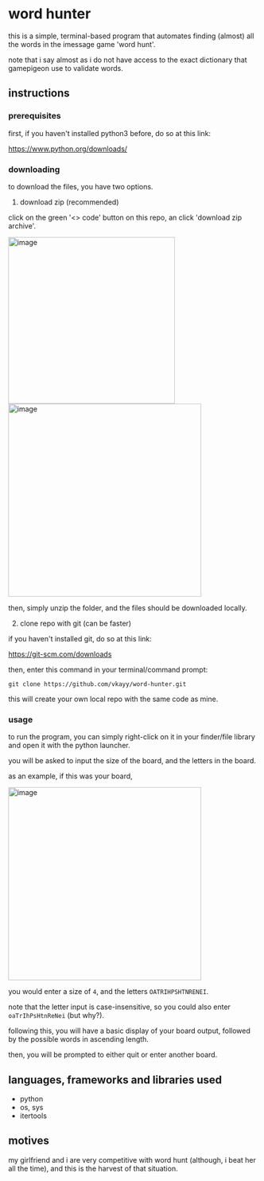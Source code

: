 # word hunter

this is a simple, terminal-based program that automates finding (almost) all the words in the imessage game 'word hunt'.

note that i say almost as i do not have access to the exact dictionary that gamepigeon use to validate words.

## instructions

### prerequisites

first, if you haven't installed python3 before, do so at this link:

https://www.python.org/downloads/

### downloading

to download the files, you have two options.

1. download zip (recommended)

click on the green '<> code' button on this repo, an click 'download zip archive'.

<img width="335" alt="image" src="https://github.com/vkayy/word-hunter/assets/62311142/3f677cae-b8a6-4352-93d6-7bae332ab337">

<img width="388" alt="image" src="https://github.com/vkayy/word-hunter/assets/62311142/bc86b565-1f9e-4639-aeb3-97884b6a3d24">

then, simply unzip the folder, and the files should be downloaded locally.

2. clone repo with git (can be faster)

if you haven't installed git, do so at this link:

https://git-scm.com/downloads

then, enter this command in your terminal/command prompt:

```
git clone https://github.com/vkayy/word-hunter.git
```

this will create your own local repo with the same code as mine.

### usage

to run the program, you can simply right-click on it in your finder/file library and open it with the python launcher.

you will be asked to input the size of the board, and the letters in the board.

as an example, if this was your board,

<img width="388" alt="image" src="https://github.com/vkayy/word-hunter/assets/62311142/5f545954-ded8-4869-95f2-a034562f8bb8">

you would enter a size of `4`, and the letters `OATRIHPSHTNRENEI`.

note that the letter input is case-insensitive, so you could also enter `oaTrIhPsHtnReNei` (but why?).

following this, you will have a basic display of your board output, followed by the possible words in ascending length.

then, you will be prompted to either quit or enter another board.

## languages, frameworks and libraries used

- python
- os, sys
- itertools

## motives

my girlfriend and i are very competitive with word hunt (although, i beat her all the time), and this is the harvest of that situation.
